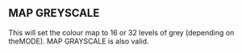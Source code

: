 ## MAP GREYSCALE

This will set the colour map to 16 or 32 levels of grey (depending on theMODE). MAP GRAYSCALE is also valid.
